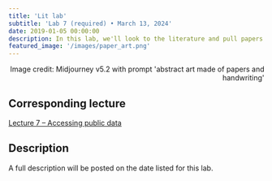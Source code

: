 ```yaml
---
title: 'Lit lab'
subtitle: 'Lab 7 (required) • March 13, 2024'
date: 2019-01-05 00:00:00
description: In this lab, we'll look to the literature and pull papers from a wide range of fields, including cancer biology, developmental biology, immunology, and more.  You'll have two hours to pull data from a publication and reproduce key figures.
featured_image: '/images/paper_art.png'
---
```


<div style="text-align: right"> Image credit: Midjourney v5.2 with prompt 'abstract art made of papers and handwriting' </div>

## Corresponding lecture

[Lecture 7 – Accessing public data](https://diytranscriptomics.com/project/lecture-07)

## Description

A full description will be posted on the date listed for this lab.
